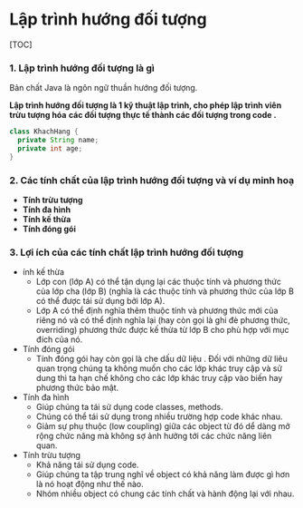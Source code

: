 # Lập trình hướng đối tượng

[TOC]

### 1. Lập trình hướng đối tượng là gì 

Bản chất Java là ngôn ngữ thuần hướng đối tượng.

**Lập trình hướng đối tượng là 1 kỹ thuật lập trình, cho phép lập trình viên** **trừu tượng hóa** **các đối tượng thực tế thành các đối tượng trong code .**

```java
class KhachHang {
  private String name;
  private int age;
}
```

### 2. Các tính chất của lập trình hướng đối tượng và ví dụ minh hoạ 

- **Tính trừu tượng**
- **Tính đa hình**
- **Tính kế thừa**
- **Tính đóng gói**

### 3. Lợi ích của các tính chất lập trình hướng đối tượng

- ính kế thừa
  - Lớp con (lớp A) có thể tận dụng lại các thuộc tính và phương thức của lớp cha (lớp B) (nghĩa là các thuộc tính và phương thức của lớp B có thể được tái sử dụng bởi lớp A).
  - Lớp A có thể định nghĩa thêm thuộc tính và phương thức mới của riêng nó và có thể định nghĩa lại (hay còn gọi là ghi đè phương thức, overriding) phương thức được kế thừa từ lớp B cho phù hợp với mục đích của nó.
- Tính đóng gói
  - Tính đóng gói hay còn gọi là che dấu dữ liệu . Đối với những dữ liêu quan trọng chúng ta không muốn cho các lớp khác truy cập và sử dung thì ta hạn chế không cho các lớp khác truy cập vào biến hay phương thức bảo mật.
- Tính đa hình
  - Giúp chúng ta tái sử dụng code classes, methods.
  - Chúng có thể tái sử dụng trong nhiều trường hợp code khác nhau.
  - Giảm sự phụ thuộc (low coupling) giữa các object từ đó dể dàng mở rộng chức năng mà không sợ ảnh hưởng tới các chức năng liên quan.
- Tính trừu tượng
  - Khả năng tái sử dụng code.
  - Giúp chúng ta tập trung nghĩ về object có khả năng làm được gì hơn là nó hoạt động như thế nào.
  - Nhóm nhiều object có chung các tính chất và hành động lại với nhau.